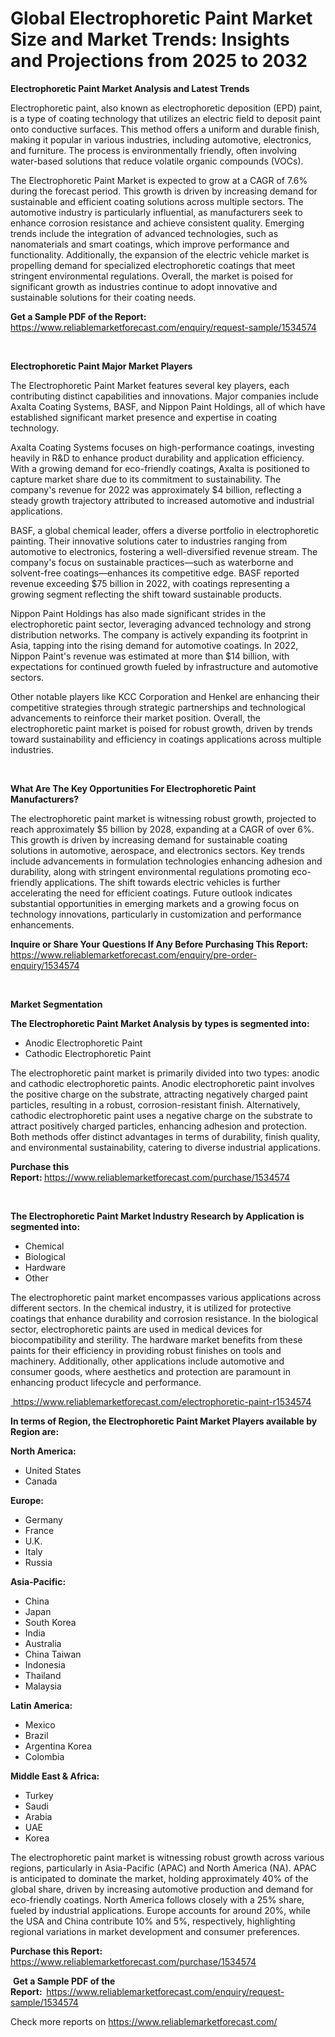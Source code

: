 <p><h1>Global Electrophoretic Paint Market Size and Market Trends: Insights and Projections from 2025 to 2032</h1></p><p><strong>Electrophoretic Paint Market Analysis and Latest Trends</strong></p>
<p><p>Electrophoretic paint, also known as electrophoretic deposition (EPD) paint, is a type of coating technology that utilizes an electric field to deposit paint onto conductive surfaces. This method offers a uniform and durable finish, making it popular in various industries, including automotive, electronics, and furniture. The process is environmentally friendly, often involving water-based solutions that reduce volatile organic compounds (VOCs).</p><p>The Electrophoretic Paint Market is expected to grow at a CAGR of 7.6% during the forecast period. This growth is driven by increasing demand for sustainable and efficient coating solutions across multiple sectors. The automotive industry is particularly influential, as manufacturers seek to enhance corrosion resistance and achieve consistent quality. Emerging trends include the integration of advanced technologies, such as nanomaterials and smart coatings, which improve performance and functionality. Additionally, the expansion of the electric vehicle market is propelling demand for specialized electrophoretic coatings that meet stringent environmental regulations. Overall, the market is poised for significant growth as industries continue to adopt innovative and sustainable solutions for their coating needs.</p></p>
<p><strong>Get a Sample PDF of the Report:&nbsp;</strong> <a href="https://www.reliablemarketforecast.com/enquiry/request-sample/1534574?utm_campaign=3381&utm_medium=2&utm_source=Github&utm_content=ia&utm_term=31032025&utm_id=electrophoretic-paint">https://www.reliablemarketforecast.com/enquiry/request-sample/1534574</a></p>
<p>&nbsp;</p>
<p><strong>Electrophoretic Paint Major Market Players</strong></p>
<p><p>The Electrophoretic Paint Market features several key players, each contributing distinct capabilities and innovations. Major companies include Axalta Coating Systems, BASF, and Nippon Paint Holdings, all of which have established significant market presence and expertise in coating technology.</p><p>Axalta Coating Systems focuses on high-performance coatings, investing heavily in R&D to enhance product durability and application efficiency. With a growing demand for eco-friendly coatings, Axalta is positioned to capture market share due to its commitment to sustainability. The company's revenue for 2022 was approximately $4 billion, reflecting a steady growth trajectory attributed to increased automotive and industrial applications.</p><p>BASF, a global chemical leader, offers a diverse portfolio in electrophoretic painting. Their innovative solutions cater to industries ranging from automotive to electronics, fostering a well-diversified revenue stream. The company's focus on sustainable practices—such as waterborne and solvent-free coatings—enhances its competitive edge. BASF reported revenue exceeding $75 billion in 2022, with coatings representing a growing segment reflecting the shift toward sustainable products.</p><p>Nippon Paint Holdings has also made significant strides in the electrophoretic paint sector, leveraging advanced technology and strong distribution networks. The company is actively expanding its footprint in Asia, tapping into the rising demand for automotive coatings. In 2022, Nippon Paint's revenue was estimated at more than $14 billion, with expectations for continued growth fueled by infrastructure and automotive sectors.</p><p>Other notable players like KCC Corporation and Henkel are enhancing their competitive strategies through strategic partnerships and technological advancements to reinforce their market position. Overall, the electrophoretic paint market is poised for robust growth, driven by trends toward sustainability and efficiency in coatings applications across multiple industries.</p></p>
<p>&nbsp;</p>
<p><strong>What Are The Key Opportunities For Electrophoretic Paint Manufacturers?</strong></p>
<p><p>The electrophoretic paint market is witnessing robust growth, projected to reach approximately $5 billion by 2028, expanding at a CAGR of over 6%. This growth is driven by increasing demand for sustainable coating solutions in automotive, aerospace, and electronics sectors. Key trends include advancements in formulation technologies enhancing adhesion and durability, along with stringent environmental regulations promoting eco-friendly applications. The shift towards electric vehicles is further accelerating the need for efficient coatings. Future outlook indicates substantial opportunities in emerging markets and a growing focus on technology innovations, particularly in customization and performance enhancements.</p></p>
<p><strong>Inquire or Share Your Questions If Any Before Purchasing This Report:</strong> <a href="https://www.reliablemarketforecast.com/enquiry/pre-order-enquiry/1534574?utm_campaign=3381&utm_medium=2&utm_source=Github&utm_content=ia&utm_term=31032025&utm_id=electrophoretic-paint">https://www.reliablemarketforecast.com/enquiry/pre-order-enquiry/1534574</a></p>
<p>&nbsp;</p>
<p><strong>Market Segmentation</strong></p>
<p><strong>The Electrophoretic Paint Market Analysis by types is segmented into:</strong></p>
<p><ul><li>Anodic Electrophoretic Paint</li><li>Cathodic Electrophoretic Paint</li></ul></p>
<p><p>The electrophoretic paint market is primarily divided into two types: anodic and cathodic electrophoretic paints. Anodic electrophoretic paint involves the positive charge on the substrate, attracting negatively charged paint particles, resulting in a robust, corrosion-resistant finish. Alternatively, cathodic electrophoretic paint uses a negative charge on the substrate to attract positively charged particles, enhancing adhesion and protection. Both methods offer distinct advantages in terms of durability, finish quality, and environmental sustainability, catering to diverse industrial applications.</p></p>
<p><strong>Purchase this Report:&nbsp;</strong><a href="https://www.reliablemarketforecast.com/purchase/1534574?utm_campaign=3381&utm_medium=2&utm_source=Github&utm_content=ia&utm_term=31032025&utm_id=electrophoretic-paint">https://www.reliablemarketforecast.com/purchase/1534574</a></p>
<p>&nbsp;</p>
<p><strong>The Electrophoretic Paint Market Industry Research by Application is segmented into:</strong></p>
<p><ul><li>Chemical</li><li>Biological</li><li>Hardware</li><li>Other</li></ul></p>
<p><p>The electrophoretic paint market encompasses various applications across different sectors. In the chemical industry, it is utilized for protective coatings that enhance durability and corrosion resistance. In the biological sector, electrophoretic paints are used in medical devices for biocompatibility and sterility. The hardware market benefits from these paints for their efficiency in providing robust finishes on tools and machinery. Additionally, other applications include automotive and consumer goods, where aesthetics and protection are paramount in enhancing product lifecycle and performance.</p></p>
<p><a href="https://www.reliablemarketforecast.com/electrophoretic-paint-r1534574?utm_campaign=3381&utm_medium=2&utm_source=Github&utm_content=ia&utm_term=31032025&utm_id=electrophoretic-paint">&nbsp;https://www.reliablemarketforecast.com/electrophoretic-paint-r1534574</a></p>
<p><strong>In terms of Region, the Electrophoretic Paint Market Players available by Region are:</strong></p>
<p>
    <p> <strong> North America: </strong>
        <ul>
            <li>United States</li>
            <li>Canada</li>
        </ul>
        </p> 
    <p> <strong> Europe: </strong>
        <ul>
            <li>Germany</li>
            <li>France</li>
            <li>U.K.</li>
            <li>Italy</li>
            <li>Russia</li>
        </ul>
        </p> 
    <p> <strong> Asia-Pacific: </strong>
        <ul>
            <li>China</li>
            <li>Japan</li>
            <li>South Korea</li>
            <li>India</li>
            <li>Australia</li>
            <li>China Taiwan</li>
            <li>Indonesia</li>
            <li>Thailand</li>
            <li>Malaysia</li>
        </ul>
        </p> 
    <p> <strong> Latin America: </strong>
        <ul>
            <li>Mexico</li>
            <li>Brazil</li>
            <li>Argentina Korea</li>
            <li>Colombia</li>
        </ul>
        </p> 
    <p> <strong> Middle East & Africa: </strong>
        <ul>
            <li>Turkey</li>
            <li>Saudi</li>
            <li>Arabia</li>
            <li>UAE</li>
            <li>Korea</li>
        </ul>
    </p>
    </p>
<p><p>The electrophoretic paint market is witnessing robust growth across various regions, particularly in Asia-Pacific (APAC) and North America (NA). APAC is anticipated to dominate the market, holding approximately 40% of the global share, driven by increasing automotive production and demand for eco-friendly coatings. North America follows closely with a 25% share, fueled by industrial applications. Europe accounts for around 20%, while the USA and China contribute 10% and 5%, respectively, highlighting regional variations in market development and consumer preferences.</p></p>
<p><strong>Purchase this Report: </strong><a href="https://www.reliablemarketforecast.com/purchase/1534574?utm_campaign=3381&utm_medium=2&utm_source=Github&utm_content=ia&utm_term=31032025&utm_id=electrophoretic-paint">https://www.reliablemarketforecast.com/purchase/1534574</a></p>
<p>&nbsp;<strong>Get a Sample PDF of the Report:&nbsp;&nbsp;</strong><a href="https://www.reliablemarketforecast.com/enquiry/request-sample/1534574?utm_campaign=3381&utm_medium=2&utm_source=Github&utm_content=ia&utm_term=31032025&utm_id=electrophoretic-paint">https://www.reliablemarketforecast.com/enquiry/request-sample/1534574</a></p>
<p><strong></strong></p>
<p>Check more reports on <a href="https://www.reliablemarketforecast.com/?utm_campaign=3381&utm_medium=2&utm_source=Github&utm_content=ia&utm_term=31032025&utm_id=electrophoretic-paint">https://www.reliablemarketforecast.com/</a></p>